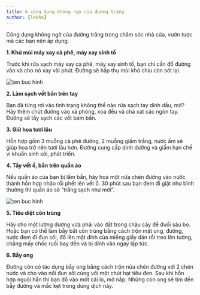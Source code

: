 ```yaml
---
title: 6 công dụng không ngờ của đường trắng
author: [lekha]
---
```

Công dụng không ngờ của đường trắng trong chăm sóc nhà cửa, vườn tược mà các bạn nên áp dụng.

**1. Khử mùi máy xay cà phê, máy xay sinh tố**

Trước khi rửa sạch máy xay cà phê, máy xay sinh tố, bạn chỉ cần đổ đường vào và cho nó xay vài phút. Đường sẽ hấp thụ mùi khó chịu còn sót lại.



![ten buc hinh](https://eva-img.24hstatic.com/upload/4-2017/images/2017-10-27/6-cong-dung-bat-ngo-cua-duong-trang-trong-cham-soc-nha-cua-vuon-tuoc-nhung-cong-dung-cua-duong5-1509109463-width660height427.jpg "ten buc hinh")

**2. Làm sạch vết bẩn trên tay**

Bạn đã từng rơi vào tình trạng không thể nào rửa sạch tay dính dầu, mỡ? Hãy thêm chút đường vào xà phòng, xoa đều và chà xát các ngón tay. Đường sẽ tẩy sạch các vết bám bẩn.

**3. Giữ hoa tươi lâu**

Hỗn hợp gồm 3 muỗng cà phê đường, 2 muỗng giấm trắng, nước ấm sẽ giúp hoa trở nên tươi lâu hơn. Đường cung cấp dinh dưỡng và giấm hạn chế vi khuẩn sinh sôi, phát triển.



**4. Tẩy vết ố, bẩn trên quần áo**

Nếu quần áo của bạn bị lấm bẩn, hãy hoà một nửa chén đường vào nước thành hỗn hợp nhão rồi phết lên vết ố. 30 phút sau bạn đem đi giặt như bình thường thì quần áo sẽ “trắng sạch như mới”.


![ten buc hinh](https://eva-img.24hstatic.com/upload/4-2017/images/2017-10-27/6-cong-dung-bat-ngo-cua-duong-trang-trong-cham-soc-nha-cua-vuon-tuoc-cach-tay-vet-do-cung-dau-nhat-tren-quan-ao-1-1509110533-width660height401.jpg "ten buc hinh")

**5. Tiêu diệt côn trùng**

Hãy cho một lượng đường vừa phải vào đất trong chậu cây để đuổi sâu bọ. Hoặc bạn có thể làm bẫy bắt côn trùng bằng cách trộn mật ong, đường, nước đem đi đun sôi, đổ lên mặt dính của miếng giấy dán rồi treo lên tường, chẳng mấy chốc ruồi bay đến và bị dính vào ngay lập tức.

**6. Bẫy ong**

Đường còn có tác dụng bẫy ong bằng cách trộn nửa chén đường với 2 chén nước và cho vào nồi đun sôi cùng với một chút hạt tiêu đen. Sau khi hỗn hợp nguội hẳn thì bạn đổ vào một cái lọ, mở nắp. Những con ong sẽ tìm đến bẫy đường và mắc kẹt trong dung dịch này.


